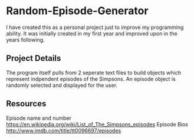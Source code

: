 # Random-Episode-Generator
  I have created this as a personal project just to improve my programming ability. It was initially created in my first year and improved
  upon in the years following.

## Project Details
  The program itself pulls from 2 seperate text files to build objects which represent indpendent episodes of the Simpsons. An episode
  object is randomly selected and displayed for the user.
  
## Resources
  Episode name and number <https://en.wikipedia.org/wiki/List_of_The_Simpsons_episodes>
  Episode Bios <http://www.imdb.com/title/tt0096697/episodes>
  
